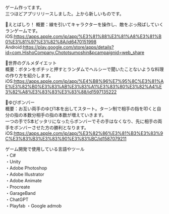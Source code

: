 ゲーム作ってます。<br>
三つほどアプリリリースしました。上から新しいものです。

🔽えとばしり！
概要：線を引いてキャラクターを操作し、敵をぶっ飛ばしていくランゲームです。<br>
iOS:https://apps.apple.com/jp/app/%E3%81%88%E3%81%A8%E3%81%B0%E3%81%97%E3%82%8A/id6470151998<br>
Android:https://play.google.com/store/apps/details?id=com.HishoCompany.Chototsumoshin&pcampaignid=web_share

🔽世界のグルメダイエット<br>
概要：ボタンをポチッと押すとランダムでヘルシーで聞いたことないような料理の作り方を紹介します。<br>
iOS:https://apps.apple.com/jp/app/%E4%B8%96%E7%95%8C%E3%81%AE%E3%82%B0%E3%83%AB%E3%83%A1%E3%83%80%E3%82%A4%E3%82%A8%E3%83%83%E3%83%88/id1597135222

🔽ゆびボンバー<br>
概要：お互い両手のゆび1本を出してスタート。ターン制で相手の指を叩くと自分の指の本数分相手の指の本数が増えていきます。<br>
一つの手で5本ピッタリになったらボンバーでその手はなくなり、先に相手の両手をボンバーさせた方の勝利となります。<br>
iOS:https://apps.apple.com/jp/app/%E3%82%86%E3%81%B3%E3%83%9C%E3%83%B3%E3%83%90%E3%83%BC/id1587079211

ゲーム開発で使用している言語やツール<br>
・C#<br>
・Unity<br>
・Adobe Photoshop<br>
・Adobe Illustrator<br>
・Adobe Animate<br>
・Procreate<br>
・GarageBand<br>
・ChatGPT<br>
・Playfab
・Google admob

